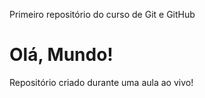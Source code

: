  Primeiro repositório do curso de Git e GitHub 
# Olá, Mundo!

 Repositório criado durante uma aula ao vivo!
